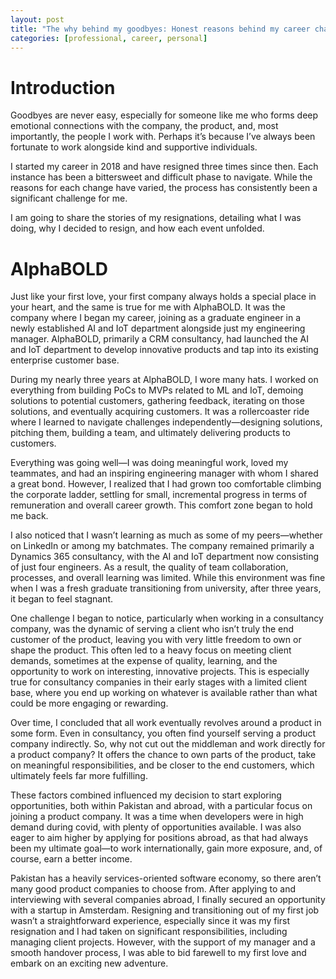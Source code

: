 ```yaml
---
layout: post
title: "The why behind my goodbyes: Honest reasons behind my career changes"
categories: [professional, career, personal]
---
```


# Introduction
Goodbyes are never easy, especially for someone like me who forms deep emotional connections with the company, the product, and, most importantly, the people I work with. Perhaps it’s because I’ve always been fortunate to work alongside kind and supportive individuals.

I started my career in 2018 and have resigned three times since then. Each instance has been a bittersweet and difficult phase to navigate. While the reasons for each change have varied, the process has consistently been a significant challenge for me.

I am going to share the stories of my resignations, detailing what I was doing, why I decided to resign, and how each event unfolded.

# AlphaBOLD

Just like your first love, your first company always holds a special place in your heart, and the same is true for me with AlphaBOLD. It was the company where I began my career, joining as a graduate engineer in a newly established AI and IoT department alongside just my engineering manager. AlphaBOLD, primarily a CRM consultancy, had launched the AI and IoT department to develop innovative products and tap into its existing enterprise customer base.

During my nearly three years at AlphaBOLD, I wore many hats. I worked on everything from building PoCs to MVPs related to ML and IoT, demoing solutions to potential customers, gathering feedback, iterating on those solutions, and eventually acquiring customers. It was a rollercoaster ride where I learned to navigate challenges independently—designing solutions, pitching them, building a team, and ultimately delivering products to customers.

Everything was going well—I was doing meaningful work, loved my teammates, and had an inspiring engineering manager with whom I shared a great bond. However, I realized that I had grown too comfortable climbing the corporate ladder, settling for small, incremental progress in terms of remuneration and overall career growth. This comfort zone began to hold me back.

I also noticed that I wasn’t learning as much as some of my peers—whether on LinkedIn or among my batchmates. The company remained primarily a Dynamics 365 consultancy, with the AI and IoT department now consisting of just four engineers. As a result, the quality of team collaboration, processes, and overall learning was limited. While this environment was fine when I was a fresh graduate transitioning from university, after three years, it began to feel stagnant.

One challenge I began to notice, particularly when working in a consultancy company, was the dynamic of serving a client who isn’t truly the end customer of the product, leaving you with very little freedom to own or shape the product. This often led to a heavy focus on meeting client demands, sometimes at the expense of quality, learning, and the opportunity to work on interesting, innovative projects. This is especially true for consultancy companies in their early stages with a limited client base, where you end up working on whatever is available rather than what could be more engaging or rewarding. 

Over time, I concluded that all work eventually revolves around a product in some form. Even in consultancy, you often find yourself serving a product company indirectly. So, why not cut out the middleman and work directly for a product company? It offers the chance to own parts of the product, take on meaningful responsibilities, and be closer to the end customers, which ultimately feels far more fulfilling.

These factors combined influenced my decision to start exploring opportunities, both within Pakistan and abroad, with a particular focus on joining a product company. It was a time when developers were in high demand during covid, with plenty of opportunities available. I was also eager to aim higher by applying for positions abroad, as that had always been my ultimate goal—to work internationally, gain more exposure, and, of course, earn a better income.

Pakistan has a heavily services-oriented software economy, so there aren’t many good product companies to choose from. After applying to and interviewing with several companies abroad, I finally secured an opportunity with a startup in Amsterdam. Resigning and transitioning out of my first job wasn’t a straightforward experience, especially since it was my first resignation and I had taken on significant responsibilities, including managing client projects. However, with the support of my manager and a smooth handover process, I was able to bid farewell to my first love and embark on an exciting new adventure.
